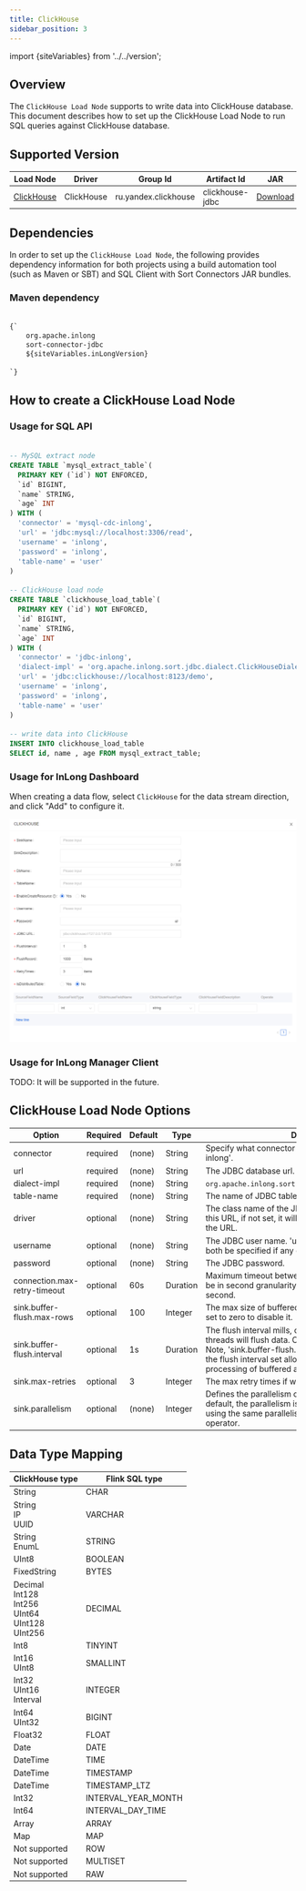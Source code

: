 ```yaml
---
title: ClickHouse
sidebar_position: 3
---
```


import {siteVariables} from '../../version';

## Overview

The `ClickHouse Load Node` supports to write data into ClickHouse database. This document describes how to set up the ClickHouse Load
Node to run SQL queries against ClickHouse database.

## Supported Version

| Load Node                | Driver | Group Id | Artifact Id | JAR |                                                                                                                                                                                                                                                                                                                                                                                       
|--------------------------|--------|----------|-------------|-----|
| [ClickHouse](./clickhouse.md) | ClickHouse  | ru.yandex.clickhouse | clickhouse-jdbc | [Download](https://mvnrepository.com/artifact/ru.yandex.clickhouse/clickhouse-jdbc) |

## Dependencies

In order to set up the `ClickHouse Load Node`, the following provides dependency information for both projects using a
build automation tool (such as Maven or SBT) and SQL Client with Sort Connectors JAR bundles.

### Maven dependency

<pre><code parentName="pre">
{`<dependency>
    <groupId>org.apache.inlong</groupId>
    <artifactId>sort-connector-jdbc</artifactId>
    <version>${siteVariables.inLongVersion}</version>
</dependency>
`}
</code></pre>

## How to create a ClickHouse Load Node

### Usage for SQL API

```sql

-- MySQL extract node
CREATE TABLE `mysql_extract_table`(
  PRIMARY KEY (`id`) NOT ENFORCED,
  `id` BIGINT,
  `name` STRING,
  `age` INT
) WITH (
  'connector' = 'mysql-cdc-inlong',
  'url' = 'jdbc:mysql://localhost:3306/read',
  'username' = 'inlong',
  'password' = 'inlong',
  'table-name' = 'user'
)

-- ClickHouse load node
CREATE TABLE `clickhouse_load_table`(
  PRIMARY KEY (`id`) NOT ENFORCED,
  `id` BIGINT,
  `name` STRING,
  `age` INT
) WITH (
  'connector' = 'jdbc-inlong',
  'dialect-impl' = 'org.apache.inlong.sort.jdbc.dialect.ClickHouseDialect',
  'url' = 'jdbc:clickhouse://localhost:8123/demo',
  'username' = 'inlong',
  'password' = 'inlong',
  'table-name' = 'user'
)

-- write data into ClickHouse
INSERT INTO clickhouse_load_table 
SELECT id, name , age FROM mysql_extract_table;  

```

### Usage for InLong Dashboard

When creating a data flow, select `ClickHouse` for the data stream direction, and click "Add" to configure it.

![ClickHouse Configuration](img/clickhouse.png)

### Usage for InLong Manager Client

TODO: It will be supported in the future.

## ClickHouse Load Node Options

| Option | Required | Default | Type | Description |
|---------|----------|---------|------|------------|
| connector | required | (none) | String | Specify what connector to use, here should be 'jdbc-inlong'. |
| url | required | (none) | String | The JDBC database url. |
| dialect-impl | required | (none) |  String | `org.apache.inlong.sort.jdbc.dialect.ClickHouseDialect` |
| table-name | required | (none) | String | The name of JDBC table to connect. |
| driver | optional | (none) | String | The class name of the JDBC driver to use to connect to this URL, if not set, it will automatically be derived from the URL. |
| username | optional | (none) | String | The JDBC user name. 'username' and 'password' must both be specified if any of them is specified. |
| password | optional | (none) | String | The JDBC password. |
| connection.max-retry-timeout | optional | 60s | Duration | Maximum timeout between retries. The timeout should be in second granularity and shouldn't be smaller than 1 second. |
| sink.buffer-flush.max-rows | optional | 100 | Integer | The max size of buffered records before flush. Can be set to zero to disable it. |
| sink.buffer-flush.interval | optional | 1s | Duration | The flush interval mills, over this time, asynchronous threads will flush data. Can be set to '0' to disable it. Note, 'sink.buffer-flush.max-rows' can be set to '0' with the flush interval set allowing for complete async processing of buffered actions. | |
| sink.max-retries | optional | 3 | Integer | The max retry times if writing records to database failed. |
| sink.parallelism | optional | (none) | Integer | Defines the parallelism of the JDBC sink operator. By default, the parallelism is determined by the framework using the same parallelism of the upstream chained operator. |

## Data Type Mapping

| ClickHouse type | Flink SQL type |
|-----------------|----------------|
| String          | CHAR           |
| String <br/> IP <br/> UUID | VARCHAR |
| String <br/> EnumL | STRING |
| UInt8 | BOOLEAN |
| FixedString | BYTES |
| Decimal <br/> Int128 <br/> Int256 <br/> UInt64 <br/> UInt128 <br/> UInt256 | DECIMAL |
| Int8 | TINYINT |
| Int16 <br/> UInt8 | SMALLINT |
| Int32 <br/> UInt16 <br/> Interval | INTEGER |
| Int64 <br/> UInt32 | BIGINT |
| Float32 | FLOAT |
| Date | DATE |
| DateTime | TIME |
| DateTime | TIMESTAMP |
| DateTime | TIMESTAMP_LTZ |
| Int32 | INTERVAL_YEAR_MONTH |
| Int64 | INTERVAL_DAY_TIME |
| Array | ARRAY |
| Map | MAP |
| Not supported | ROW |
| Not supported | MULTISET |
| Not supported | RAW |